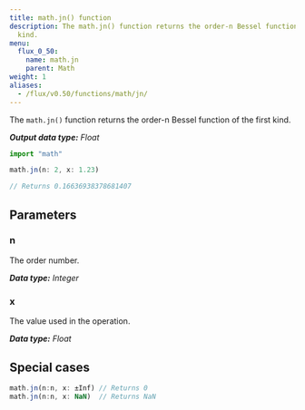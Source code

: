 ```yaml
---
title: math.jn() function
description: The math.jn() function returns the order-n Bessel function of the first
  kind.
menu:
  flux_0_50:
    name: math.jn
    parent: Math
weight: 1
aliases:
  - /flux/v0.50/functions/math/jn/
---
```


The `math.jn()` function returns the order-n Bessel function of the first kind.

_**Output data type:** Float_

```js
import "math"

math.jn(n: 2, x: 1.23)

// Returns 0.16636938378681407
```

## Parameters

### n
The order number.

_**Data type:** Integer_

### x
The value used in the operation.

_**Data type:** Float_

## Special cases
```js
math.jn(n:n, x: ±Inf) // Returns 0
math.jn(n:n, x: NaN)  // Returns NaN
```
